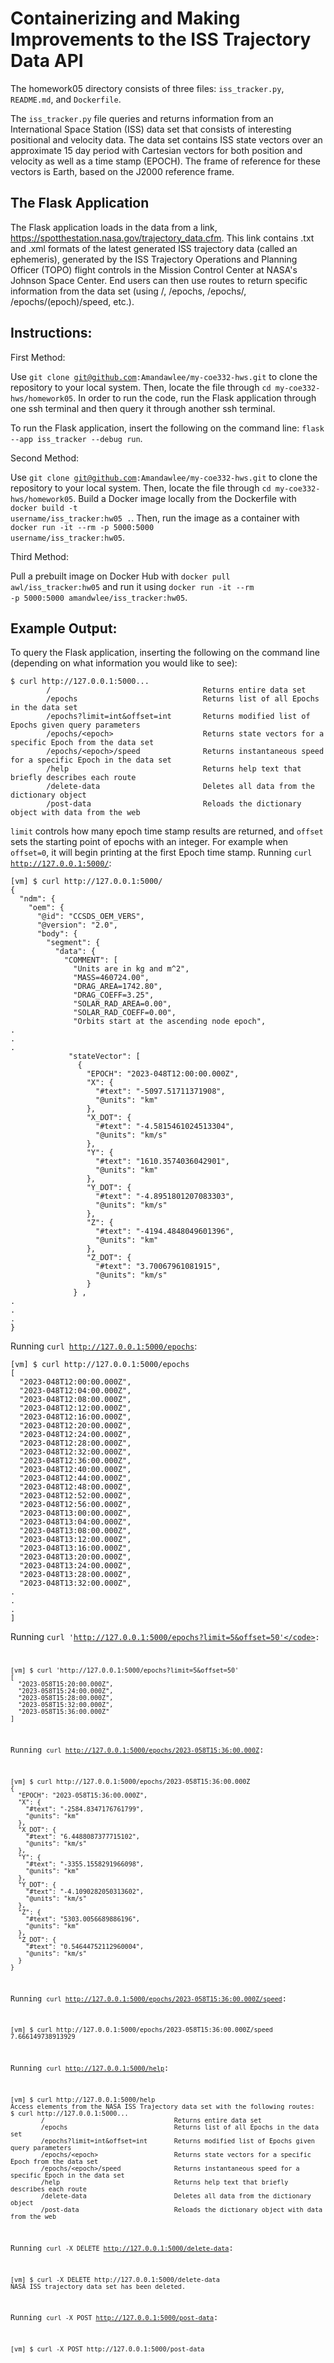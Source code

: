 # Containerizing and Making Improvements to the ISS Trajectory Data API

The homework05 directory consists of three files: <code>iss_tracker.py</code>, <code>README.md</code>, and <code>Dockerfile</code>.

The <code>iss_tracker.py</code> file queries and returns information from an International Space Station (ISS) data set that consists of interesting positional and velocity data. The data set contains ISS state vectors over an approximate 15 day period with Cartesian vectors for both position and velocity as well as a time stamp (EPOCH). The frame of reference for these vectors is Earth, based on the J2000 reference frame.

## The Flask Application
The Flask application loads in the data from a link, https://spotthestation.nasa.gov/trajectory_data.cfm. This link contains .txt and .xml formats of the latest generated ISS trajectory data (called an ephemeris), generated by the ISS Trajectory Operations and Planning Officer (TOPO) flight controls in the Mission Control Center at NASA's Johnson Space Center. End users can then use routes to return specific information from the data set (using /, /epochs, /epochs/<epoch>, /epochs/(epoch)/speed, etc.).

## Instructions:

First Method:

Use <code>git clone git@github.com:Amandawlee/my-coe332-hws.git</code> to clone the repository to your local system. Then, locate the file through <code>cd my-coe332-hws/homework05</code>. In order to run the code, run the Flask application through one ssh terminal and then query it through another ssh terminal.

To run the Flask application, insert the following on the command line: <code>flask --app iss_tracker --debug run</code>.

Second Method:

Use <code>git clone git@github.com:Amandawlee/my-coe332-hws.git</code> to clone the repository to your local system. Then, locate the file through <code>cd my-coe332-hws/homework05</code>. Build a Docker image locally from the Dockerfile with <code>docker build -t username/iss_tracker:hw05 .</code>. Then, run the image as a container with <code>docker run -it --rm -p 5000:5000 username/iss_tracker:hw05</code>.

Third Method:

Pull a prebuilt image on Docker Hub with <code>docker pull awl/iss_tracker:hw05</code>  and run it using <code>docker run -it --rm -p 5000:5000 amandwlee/iss_tracker:hw05</code>.

## Example Output:

To query the Flask application, inserting the following on the command line (depending on what information you would like to see):

```
$ curl http://127.0.0.1:5000...
        /                                  Returns entire data set
        /epochs                            Returns list of all Epochs in the data set
        /epochs?limit=int&offset=int       Returns modified list of Epochs given query parameters
        /epochs/<epoch>                    Returns state vectors for a specific Epoch from the data set
        /epochs/<epoch>/speed              Returns instantaneous speed for a specific Epoch in the data set
        /help                              Returns help text that briefly describes each route
        /delete-data                       Deletes all data from the dictionary object
        /post-data                         Reloads the dictionary object with data from the web
```

<code>limit</code> controls how many epoch time stamp results are returned, and <code>offset</code> sets the starting point of epochs with an integer. For example when <code>offset=0</code>, it will begin printing at the first Epoch time stamp.
Running <code>curl http://127.0.0.1:5000/</code>:

```
[vm] $ curl http://127.0.0.1:5000/
{
  "ndm": {
    "oem": {
      "@id": "CCSDS_OEM_VERS",
      "@version": "2.0",
      "body": {
        "segment": {
          "data": {
            "COMMENT": [
              "Units are in kg and m^2",
              "MASS=460724.00",
              "DRAG_AREA=1742.80",
              "DRAG_COEFF=3.25",
              "SOLAR_RAD_AREA=0.00",
              "SOLAR_RAD_COEFF=0.00",
              "Orbits start at the ascending node epoch",
.
.
.
             "stateVector": [
               {
                 "EPOCH": "2023-048T12:00:00.000Z",
                 "X": {
                   "#text": "-5097.51711371908",
                   "@units": "km"
                 },
                 "X_DOT": {
                   "#text": "-4.5815461024513304",
                   "@units": "km/s"
                 },
                 "Y": {
                   "#text": "1610.3574036042901",
                   "@units": "km"
                 },
                 "Y_DOT": {
                   "#text": "-4.8951801207083303",
                   "@units": "km/s"
                 },
                 "Z": {
                   "#text": "-4194.4848049601396",
                   "@units": "km"
                 },
                 "Z_DOT": {
                   "#text": "3.70067961081915",
                   "@units": "km/s"
                 }
              } ,
.
.
.
}
```

Running <code>curl http://127.0.0.1:5000/epochs</code>:

```
[vm] $ curl http://127.0.0.1:5000/epochs
[
  "2023-048T12:00:00.000Z",
  "2023-048T12:04:00.000Z",
  "2023-048T12:08:00.000Z",
  "2023-048T12:12:00.000Z",
  "2023-048T12:16:00.000Z",
  "2023-048T12:20:00.000Z",
  "2023-048T12:24:00.000Z",
  "2023-048T12:28:00.000Z",
  "2023-048T12:32:00.000Z",
  "2023-048T12:36:00.000Z",
  "2023-048T12:40:00.000Z",
  "2023-048T12:44:00.000Z",
  "2023-048T12:48:00.000Z",
  "2023-048T12:52:00.000Z",
  "2023-048T12:56:00.000Z",
  "2023-048T13:00:00.000Z",
  "2023-048T13:04:00.000Z",
  "2023-048T13:08:00.000Z",
  "2023-048T13:12:00.000Z",
  "2023-048T13:16:00.000Z",
  "2023-048T13:20:00.000Z",
  "2023-048T13:24:00.000Z",
  "2023-048T13:28:00.000Z",
  "2023-048T13:32:00.000Z",
.
.
.
]
```

Running <code>curl 'http://127.0.0.1:5000/epochs?limit=5&offset=50'</code>:

```
[vm] $ curl 'http://127.0.0.1:5000/epochs?limit=5&offset=50'
[
  "2023-058T15:20:00.000Z",
  "2023-058T15:24:00.000Z",
  "2023-058T15:28:00.000Z",
  "2023-058T15:32:00.000Z",
  "2023-058T15:36:00.000Z"
]
```

Running <code>curl http://127.0.0.1:5000/epochs/2023-058T15:36:00.000Z</code>:

```
[vm] $ curl http://127.0.0.1:5000/epochs/2023-058T15:36:00.000Z
{
  "EPOCH": "2023-058T15:36:00.000Z",
  "X": {
    "#text": "-2584.8347176761799",
    "@units": "km"
  },
  "X_DOT": {
    "#text": "6.4488087377715102",
    "@units": "km/s"
  },
  "Y": {
    "#text": "-3355.1558291966098",
    "@units": "km"
  },
  "Y_DOT": {
    "#text": "-4.1090282050313602",
    "@units": "km/s"
  },
  "Z": {
    "#text": "5303.0056689886196",
    "@units": "km"
  },
  "Z_DOT": {
    "#text": "0.54644752112960004",
    "@units": "km/s"
  }
}
```

Running <code>curl http://127.0.0.1:5000/epochs/2023-058T15:36:00.000Z/speed</code>:

```
[vm] $ curl http://127.0.0.1:5000/epochs/2023-058T15:36:00.000Z/speed
7.666149738913929
```

Running <code>curl http://127.0.0.1:5000/help</code>:

```
[vm] $ curl http://127.0.0.1:5000/help
Access elements from the NASA ISS Trajectory data set with the following routes:
$ curl http://127.0.0.1:5000...
        /                                  Returns entire data set
        /epochs                            Returns list of all Epochs in the data set
        /epochs?limit=int&offset=int       Returns modified list of Epochs given query parameters
        /epochs/<epoch>                    Returns state vectors for a specific Epoch from the data set
        /epochs/<epoch>/speed              Returns instantaneous speed for a specific Epoch in the data set
        /help                              Returns help text that briefly describes each route
        /delete-data                       Deletes all data from the dictionary object
        /post-data                         Reloads the dictionary object with data from the web
```

Running <code>curl -X DELETE http://127.0.0.1:5000/delete-data</code>:

```
[vm] $ curl -X DELETE http://127.0.0.1:5000/delete-data
NASA ISS trajectory data set has been deleted.
```

Running <code>curl -X POST http://127.0.0.1:5000/post-data</code>:

```
[vm] $ curl -X POST http://127.0.0.1:5000/post-data

```
